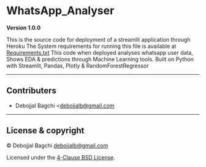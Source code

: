 # WhatsApp_Analyser

**Version 1.0.0**

This is the source code for deployment of a streamlit application through Heroku
The System requirements for running this file is available at [Requirements.txt](Requirements.txt)
This code when deployed analyses whatsapp user data, Shows EDA & predictions through Machine Learning tools.
Built on Python with Streamlit, Pandas, Plotly & RandomForestRegressor

---

## Contributers

- Debojjal Bagchi <debojjalb@gmail.com

---

## License & copyright

© Debojjal Bagchi <debojjalb@gmail.com>

Licensed under the [4-Clause BSD License](LICENSE).
